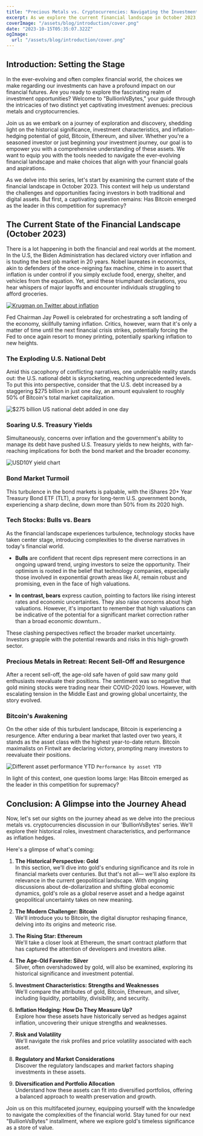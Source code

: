 ```yaml
---
title: "Precious Metals vs. Cryptocurrencies: Navigating the Investment Landscape"
excerpt: As we explore the current financial landscape in October 2023, we'll discuss topics ranging from the U.S. national debt's explosion to the resurgence of Bitcoin after a bear market. Join us on this multifaceted journey to understand how these assets can fit into diversified portfolios and offer a balanced approach to wealth preservation and growth.
coverImage: "/assets/blog/introduction/cover.png"
date: "2023-10-15T05:35:07.322Z"
ogImage:
  url: "/assets/blog/introduction/cover.png"
---
```


## Introduction: Setting the Stage

In the ever-evolving and often complex financial world, the choices we make regarding our investments can have a profound impact on our financial futures. Are you ready to explore the fascinating realm of investment opportunities? Welcome to "BullionVsBytes," your guide through the intricacies of two distinct yet captivating investment avenues: precious metals and cryptocurrencies.

Join us as we embark on a journey of exploration and discovery, shedding light on the historical significance, investment characteristics, and inflation-hedging potential of gold, Bitcoin, Ethereum, and silver. Whether you're a seasoned investor or just beginning your investment journey, our goal is to empower you with a comprehensive understanding of these assets. We want to equip you with the tools needed to navigate the ever-evolving financial landscape and make choices that align with your financial goals and aspirations.

As we delve into this series, let's start by examining the current state of the financial landscape in October 2023. This context will help us understand the challenges and opportunities facing investors in both traditional and digital assets. But first, a captivating question remains: Has Bitcoin emerged as the leader in this competition for supremacy?

## The Current State of the Financial Landscape (October 2023)

There is a lot happening in both the financial and real worlds at the moment. In the U.S, the Biden Administration has declared victory over inflation and is touting the best job market in 20 years. Nobel laureates in economics, akin to defenders of the once-reigning fax machine, chime in to assert that inflation is under control if you simply exclude food, energy, shelter, and vehicles from the equation. Yet, amid these triumphant declarations, you hear whispers of major layoffs and encounter individuals struggling to afford groceries.

[![Krugman on Twitter about inflation](/assets/blog/introduction/krugman-twitter.png)](https://twitter.com/paulkrugman/status/1702658724832145412)

Fed Chairman Jay Powell is celebrated for orchestrating a soft landing of the economy, skillfully taming inflation. Critics, however, warn that it's only a matter of time until the next financial crisis strikes, potentially forcing the Fed to once again resort to money printing, potentially sparking inflation to new heights.

### The Exploding U.S. National Debt

Amid this cacophony of conflicting narratives, one undeniable reality stands out: the U.S. national debt is skyrocketing, reaching unprecedented levels. To put this into perspective, consider that the U.S. debt increased by a staggering $275 billion in just one day, an amount equivalent to roughly 50% of Bitcoin's total market capitalization.

![$275 billion US national debt added in one day](/assets/blog/introduction/national-debt-oct-2023.jpeg)

### Soaring U.S. Treasury Yields

Simultaneously, concerns over inflation and the government's ability to manage its debt have pushed U.S. Treasury yields to new heights, with far-reaching implications for both the bond market and the broader economy.

![USD10Y yield chart](/assets/blog/introduction/usd10y.jpeg)

### Bond Market Turmoil

This turbulence in the bond markets is palpable, with the iShares 20+ Year Treasury Bond ETF (TLT), a proxy for long-term U.S. government bonds, experiencing a sharp decline, down more than 50% from its 2020 high.

### Tech Stocks: Bulls vs. Bears

As the financial landscape experiences turbulence, technology stocks have taken center stage, introducing complexities to the diverse narratives in today's financial world.

- **Bulls** are confident that recent dips represent mere corrections in an ongoing upward trend, urging investors to seize the opportunity. Their optimism is rooted in the belief that technology companies, especially those involved in exponential growth areas like AI, remain robust and promising, even in the face of high valuations.

- **In contrast, bears** express caution, pointing to factors like rising interest rates and economic uncertainties. They also raise concerns about high valuations. However, it's important to remember that high valuations can be indicative of the potential for a significant market correction rather than a broad economic downturn..

These clashing perspectives reflect the broader market uncertainty. Investors grapple with the potential rewards and risks in this high-growth sector.

### Precious Metals in Retreat: Recent Sell-Off and Resurgence

After a recent sell-off, the age-old safe haven of gold saw many gold enthusiasts reevaluate their positions. The sentiment was so negative that gold mining stocks were trading near their COVID-2020 lows. However, with escalating tension in the Middle East and growing global uncertainty, the story evolved.

### Bitcoin's Awakening

On the other side of this turbulent landscape, Bitcoin is experiencing a resurgence. After enduring a bear market that lasted over two years, it stands as the asset class with the highest year-to-date return. Bitcoin maximalists on Fintwit are declaring victory, prompting many investors to reevaluate their positions.

![Different asset performance YTD](/assets/blog/introduction/asset-performance-ytd.png)
`Performance by asset YTD`

In light of this context, one question looms large: Has Bitcoin emerged as the leader in this competition for supremacy?

## Conclusion: A Glimpse into the Journey Ahead

Now, let's set our sights on the journey ahead as we delve into the precious metals vs. cryptocurrencies discussion in our 'BullionVsBytes' series. We'll explore their historical roles, investment characteristics, and performance as inflation hedges.

Here's a glimpse of what's coming:

1. **The Historical Perspective: Gold**  
   In this section, we'll dive into gold's enduring significance and its role in financial markets over centuries. But that's not all— we'll also explore its relevance in the current geopolitical landscape. With ongoing discussions about de-dollarization and shifting global economic dynamics, gold's role as a global reserve asset and a hedge against geopolitical uncertainty takes on new meaning.

2. **The Modern Challenger: Bitcoin**  
   We'll introduce you to Bitcoin, the digital disruptor reshaping finance, delving into its origins and meteoric rise.

3. **The Rising Star: Ethereum**  
   We'll take a closer look at Ethereum, the smart contract platform that has captured the attention of developers and investors alike.

4. **The Age-Old Favorite: Silver**  
   Silver, often overshadowed by gold, will also be examined, exploring its historical significance and investment potential.

5. **Investment Characteristics: Strengths and Weaknesses**  
   We'll compare the attributes of gold, Bitcoin, Ethereum, and silver, including liquidity, portability, divisibility, and security.

6. **Inflation Hedging: How Do They Measure Up?**  
   Explore how these assets have historically served as hedges against inflation, uncovering their unique strengths and weaknesses.

7. **Risk and Volatility**  
   We'll navigate the risk profiles and price volatility associated with each asset.

8. **Regulatory and Market Considerations**  
   Discover the regulatory landscapes and market factors shaping investments in these assets.

9. **Diversification and Portfolio Allocation**  
   Understand how these assets can fit into diversified portfolios, offering a balanced approach to wealth preservation and growth.

Join us on this multifaceted journey, equipping yourself with the knowledge to navigate the complexities of the financial world. Stay tuned for our next "BullionVsBytes" installment, where we explore gold's timeless significance as a store of value.
